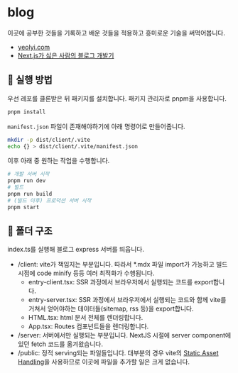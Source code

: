 # blog

이곳에 공부한 것들을 기록하고 배운 것들을 적용하고 흥미로운 기술을 써먹어봅니다.

- [yeolyi.com](https://yeolyi.com)
- [Next.js가 싫은 사람의 블로그 개발기](https://yeolyi.com/post/blog-ssr)

## 🚀 실행 방법

우선 레포를 클론받은 뒤 패키지를 설치합니다. 패키지 관리자로 pnpm을 사용합니다.

```sh
pnpm install
```

`manifest.json` 파일이 존재해야하기에 아래 명령어로 만들어줍니다.

```sh
mkdir -p dist/client/.vite
echo {} > dist/client/.vite/manifest.json
```

이후 아래 중 원하는 작업을 수행합니다.

```sh
# 개발 서버 시작
pnpm run dev
# 빌드
pnpm run build
# (빌드 이후) 프로덕션 서버 시작
pnpm start
```

## 📁 폴더 구조

index.ts를 실행해 블로그 express 서버를 띄웁니다.

- /client: vite가 책임지는 부분입니다. 따라서 \*.mdx 파일 import가 가능하고 빌드
  시점에 code minify 등등 여러 최적화가 수행됩니다.
  - entry-client.tsx: SSR 과정에서 브라우저에서 실행되는 코드를 export합니다.
  - entry-server.tsx: SSR 과정에서 브라우저에서 실행되는 코드와 함께 vite를
    거쳐서 얻어야하는 데이터들(sitemap, rss 등)을 export합니다.
  - HTML.tsx: html 문서 전체를 렌더링합니다.
  - App.tsx: Routes 컴포넌트들을 렌더링합니다.
- /server: 서버에서만 실행되는 부분입니다. NextJS 시절에 server component에 있던
  fetch 코드를 옮겨왔습니다.
- /public: 정적 serving되는 파일들입니다. 대부분의 경우 vite의
  [Static Asset Handling](https://vitejs.dev/guide/assets)을 사용하므로 이곳에
  파일을 추가할 일은 크게 없습니다.
